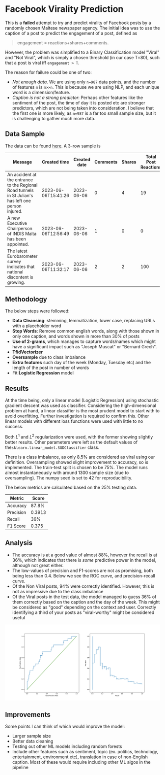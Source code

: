 # Facebook Virality Prediction

This is a **failed** attempt to try and predict virality of Facebook posts by a randomly chosen Maltese newspaper agency. The initial idea was to use the caption of a post to predict the engagement of a post, defined as

> engagement = reactions+shares+comments.

However, the problem was simplified to a Binary Classification model "Viral" and "Not Viral", which is simply a chosen threshold (in our case T=80), such that a post is viral iff `engagement > T`.

The reason for failure could be one of two:
- *Not enough data*. We are using only `n=987` data points, and the number of features `m` is `m>>n`. This is because we are using NLP, and each unique word is a dimension/feature.
- *Caption is not a strong predictor*: Perhaps other features like the sentiment of the post, the time of day it is posted etc are stronger predictors, which are not being taken into consideration. 
I believe that the first one is more likely, as `n=987` is a far too small sample size, but it is challenging to gather much more data. 
## Data Sample
The data can be found [here](https://docs.google.com/spreadsheets/d/1mGNZX6qb7hMnKa9va_cyTjJm-B9RGV225U_JzEZryHw/edit#gid=0). A 3-row sample is

| Message                                                                                              | Created time             | Created date | Comments | Shares | Total Post Reactions | tot_engagement | engagement |
|------------------------------------------------------------------------------------------------------|--------------------------|--------------|----------|--------|----------------------|----------------|------------|
| An accident at the entrance to the Regional Road tunnels in St Julian's has left one person injured. | 2023-06-06T15:41:26 |   2023-06-06 |        0 |      4 |                   19 |             23 |          0 |
| A new Executive Chairperson of INDIS Malta has been appointed.                                       | 2023-06-06T12:56:49 |   2023-06-06 |        1 |      0 |                    0 |              1 |          0 |
| The latest Eurobarometer survey indicates that national discontent is growing.                       | 2023-06-06T11:32:17 |   2023-06-06 |        2 |      2 |                   100 |             104 |          1 |

## Methodology
The below steps were followed:
- **Data Cleansing**: stemming, lemmatization, lower case, replacing URLs with a placeholder word
- **Stop Words**: Remove common english words, along with those shown in only one caption, and words shown in more than 30% of posts
- **Use of 2-grams**, which manages to capture words/names which might have a significant impact such as "Joseph Muscat" or "Bernard Grech".
- **TfidVectorizer**
-  **Oversample** due to class imbalance
- **Extra features** such day of the week (Monday, Tuesday etc) and the length of the post in number of words
- Fit **Logistic Regression** model
## Results
At the time being, only a linear model (Logistic Regression) using stochastic gradient descent was used as classifier. Considering the high-dimensional problem at hand, a linear classifier is the most prudent model to start with to avoid overfitting. Further investigation is required to confirm this. Other linear models with different loss functions were used with little to no success. 

Both $L^1$ and $L^2$ regularization were used, with the former showing slightly better results. Other parameters were left as the default values of the`sklearn.linear_model.SGDClassifier` class.

There is a class imbalance, as only 8.5% are considered as viral using our definition. Oversampling showed slight improvement to accuracy, so is  implemented. The train-test split is chosen to be 75%. The model runs almost instantaneously with around 1300 sample size (due to oversampling). The numpy seed is set to 42 for reproducibility.

The below metrics are calculated based on the 25% testing data.

| Metric | Score |
|--|--|
| Accuracy |  87.8%|
| Precision |  0.3913|
| Recall |  36%|
| F1 Score |  0.375|

## Analysis
- The accuracy is at a good value of almost 88%, however the recall is at 36%, which indicates that there is *some* predictive power in the model, although not great either. 
- The low-values of precision and F1-scores are not as promising, both being less than 0.4. Below we see the ROC curve, and precision-recall curve. 
- Of the Non Viral posts, 94% were correctly identified. However, this is not as impressive due to the class imbalance
- Of the Viral posts in the test data, the model managed to guess 36% of them correctly based on the caption and the day of the week. This might be considered as "good" depending on the context and user. Correctly identifying a third of your posts as "viral-worthy" might be considered useful 

![ROC Curve](https://github.com/DylanZammit/Facebook-Virality-Predictor/blob/master/img/ROC.png?raw=true)

## Improvements
Some points I can think of which would improve the model:
- Larger sample size
- Better data cleaning
- Testing out other ML models including random forests
- Include other features such as sentiment, topic (ex. politics, technology, entertainment, environment etc), translation in case of non-English caption. Most of these would require including other ML algos in the pipeline
